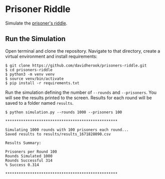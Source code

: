 # Prisoner Riddle
Simulate the [prisoner's riddle](https://www.youtube.com/watch?v=iSNsgj1OCLA).

## Run the Simulation

Open terminal and clone the repository. Navigate to that directory, create a virtual environment and install requirements:
```
$ git clone https://github.com/davidherook/prisoners-riddle.git
$ cd prisoners-riddle
$ python3 -m venv venv
$ source venv/bin/activate
$ pip install -r requirements.txt
```

Run the simulation defining the number of `--rounds` and `--prisoners`. You will see the results printed to the screen. Results for each round will be saved to a folder named `results`.

```
$ python simulation.py --rounds 1000 --prisoners 100

**************************************************

Simulating 1000 rounds with 100 prisoners each round...
Saved results to results/results_1671828090.csv

Results Summary:

Prisoners per Round 100
Rounds Simulated 1000
Rounds Successful 314
% Success 0.314

**************************************************
```